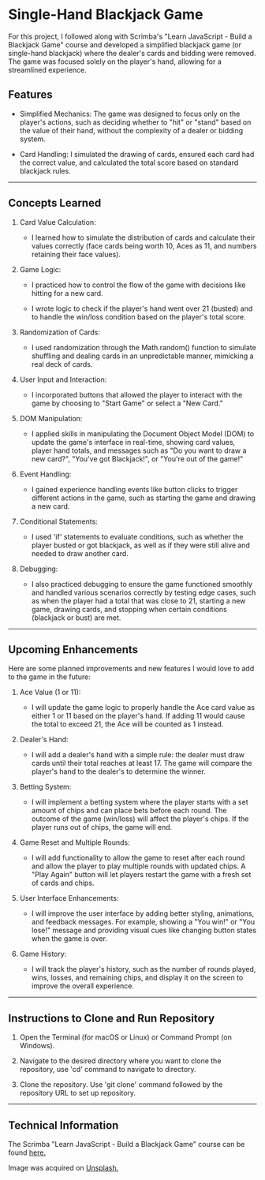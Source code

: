# Single-Hand Blackjack Game

For this project, I followed along with Scrimba's "Learn JavaScript - Build a Blackjack Game" course and developed a simplified blackjack game (or single-hand blackjack) where the dealer's cards and bidding were removed. The game was focused solely on the player's hand, allowing for a streamlined experience. 


## Features

* Simplified Mechanics: The game was designed to focus only on the player's actions, such as deciding whether to "hit" or "stand" based on the value of their hand, without the complexity of a dealer or bidding system.

* Card Handling: I simulated the drawing of cards, ensured each card had the correct value, and calculated the total score based on standard blackjack rules.

---------------------------------

## Concepts Learned

1. Card Value Calculation:
    * I learned how to simulate the distribution of cards and calculate their values correctly (face cards being worth 10, Aces as 11, and numbers retaining their face values).

2. Game Logic:
    * I practiced how to control the flow of the game with decisions like hitting for a new card.

    * I wrote logic to check if the player's hand went over 21 (busted) and to handle the win/loss condition based on the player's total score.

3. Randomization of Cards:
    * I used randomization through the Math.random() function to simulate shuffling and dealing cards in an unpredictable manner, mimicking a real deck of cards.

4. User Input and Interaction:
    * I incorporated buttons that allowed the player to interact with the game by choosing to "Start Game" or select a "New Card." 

5. DOM Manipulation:
    * I applied skills in manipulating the Document Object Model (DOM) to update the game's interface in real-time, showing card values, player hand totals, and messages such as "Do you want to draw a new card?", "You've got Blackjack!", or "You're out of the game!"

6. Event Handling:
    * I gained experience handling events like button clicks to trigger different actions in the game, such as starting the game and drawing a new card.

7. Conditional Statements:
    * I used 'if' statements to evaluate conditions, such as whether the player busted or got blackjack, as well as if they were still alive and needed to draw another card.

8. Debugging:
    * I also practiced debugging to ensure the game functioned smoothly and handled various scenarios correctly by testing edge cases, such as when the player had a total that was close to 21, starting a new game, drawing cards, and stopping when certain conditions (blackjack or bust) are met.  

---------------------------------

## Upcoming Enhancements

Here are some planned improvements and new features I would love to add to the game in the future:

1. Ace Value (1 or 11):
    * I will update the game logic to properly handle the Ace card value as either 1 or 11 based on the player's hand. If adding 11 would cause the total to exceed 21, the Ace will be counted as 1 instead. 

2. Dealer's Hand:
    * I will add a dealer's hand with a simple rule: the dealer must draw cards until their total reaches at least 17. The game will compare the player's hand to the dealer's to determine the winner. 

3. Betting System:
    * I will implement a betting system where the player starts with a set amount of chips and can place bets before each round. The outcome of the game (win/loss) will affect the player's chips. If the player runs out of chips, the game will end.

4. Game Reset and Multiple Rounds:
    * I will add functionality to allow the game to reset after each round and allow the player to play multiple rounds with updated chips. A "Play Again" button will let players restart the game with a fresh set of cards and chips.

5. User Interface Enhancements:
    * I will improve the user interface by adding better styling, animations, and feedback messages. For example, showing a "You win!" or "You lose!" message and providing visual cues like changing button states when the game is over. 

6. Game History:
    * I will track the player's history, such as the number of rounds played, wins, losses, and remaining chips, and display it on the screen to improve the overall experience. 

---------------------------------

## Instructions to Clone and Run Repository

1. Open the Terminal (for macOS or Linux) or Command Prompt (on Windows).

2. Navigate to the desired directory where you want to clone the repository, use 'cd' command to navigate to directory.

3. Clone the repository. Use 'git clone' command followed by the repository URL to set up repository.

---------------------------------

## Technical Information

The Scrimba "Learn JavaScript - Build a Blackjack Game" course can be found [here.](https://scrimba.com/learn-javascript-c0v)

Image was acquired on [Unsplash.](https://unsplash.com/)
